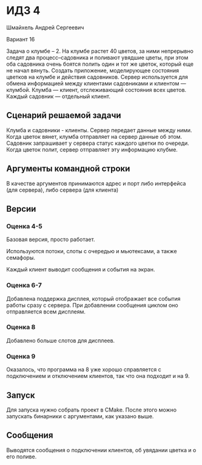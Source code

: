# ИДЗ 4

Шмайхель Андрей Сергеевич

Вариант 16

Задача о клумбе – 2. На клумбе растет 40 цветов, за ними непрерывно следят два процесс–садовника и поливают увядшие
цветы, при этом оба садовника очень боятся полить один и тот же цветок, который еще не начал вянуть. Создать приложение,
моделирующее состояния цветков на клумбе и действия садовников. Сервер используется для обмена информацией между
клиентами садовниками и клиентом — клумбой. Клумба — клиент, отслеживающий состояния всех цветов. Каждый садовник —
отдельный клиент.

## Сценарий решаемой задачи

Клумба и садовники - клиенты. Сервер передает данные между ними. Когда цветок вянет, клумба отправляет на сервер данные
об этом. Садовник запрашивает у сервера статус каждого цветки по очереди. Когда цветок полит, сервер отправляет эту
информацию клубме.

## Аргументы командной строки

В качестве аргументов принимаются адрес и порт либо интерфейса (для сервера), либо сервера (для клиента)

## Версии

### Оценка 4-5

Базовая версия, просто работает.

Используются потоки, слоты с очередью и мьютексами, а также семафоры.

Каждый клиент выводит сообщения и события на экран.

### Оценка 6-7

Добавлена поддержка дисплея, который отображает все события работы сразу с сервера. При добавлении сообщения циклом оно
отправляется всем дисплеям.

### Оценка 8

Добавлено больше слотов для дисплеев.

### Оценка 9

Оказалось, что программа на 8 уже хорошо справляется с подключением и отключением клиентов, так что
она подходит и на 9.

## Запуск

Для запуска нужно собрать проект в CMake. После этого можно запускать бинарники с аргументами, как указано выше.

## Сообщения

Выводятся сообщения о подключении клиентов, об увядании цветка и о его поливе.